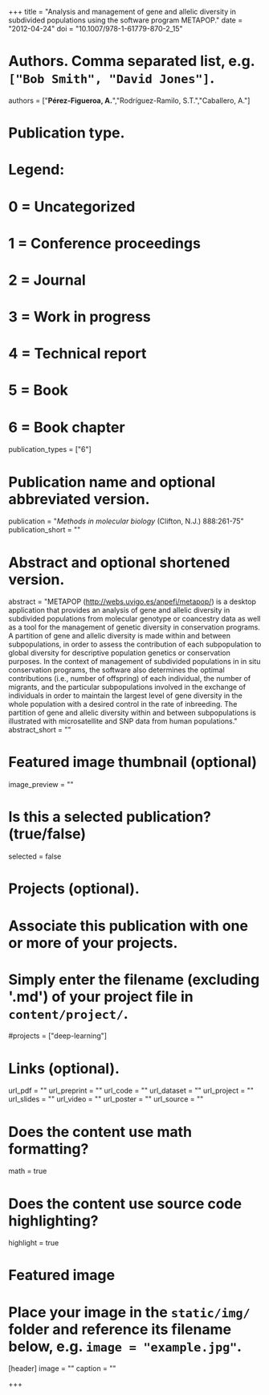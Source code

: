 +++
title = "Analysis and management of gene and allelic diversity in subdivided populations using the software program METAPOP."
date = "2012-04-24"
doi = "10.1007/978-1-61779-870-2_15"

# Authors. Comma separated list, e.g. `["Bob Smith", "David Jones"]`.
authors = ["**Pérez-Figueroa, A.**","Rodríguez-Ramilo, S.T.","Caballero, A."]

# Publication type.
# Legend:
# 0 = Uncategorized
# 1 = Conference proceedings
# 2 = Journal
# 3 = Work in progress
# 4 = Technical report
# 5 = Book
# 6 = Book chapter
publication_types = ["6"]

# Publication name and optional abbreviated version.
publication = "*Methods in molecular biology* (Clifton, N.J.) 888:261-75"
publication_short = ""

# Abstract and optional shortened version.
abstract = "METAPOP (http://webs.uvigo.es/anpefi/metapop/) is a desktop application that provides an analysis of gene and allelic diversity in subdivided populations from molecular genotype or coancestry data as well as a tool for the management of genetic diversity in conservation programs. A partition of gene and allelic diversity is made within and between subpopulations, in order to assess the contribution of each subpopulation to global diversity for descriptive population genetics or conservation purposes. In the context of management of subdivided populations in in situ conservation programs, the software also determines the optimal contributions (i.e., number of offspring) of each individual, the number of migrants, and the particular subpopulations involved in the exchange of individuals in order to maintain the largest level of gene diversity in the whole population with a desired control in the rate of inbreeding. The partition of gene and allelic diversity within and between subpopulations is illustrated with microsatellite and SNP data from human populations."
abstract_short = ""

# Featured image thumbnail (optional)
image_preview = ""

# Is this a selected publication? (true/false)
selected = false

# Projects (optional).
#   Associate this publication with one or more of your projects.
#   Simply enter the filename (excluding '.md') of your project file in `content/project/`.
#projects = ["deep-learning"]

# Links (optional).
url_pdf = ""
url_preprint = ""
url_code = ""
url_dataset = ""
url_project = ""
url_slides = ""
url_video = ""
url_poster = ""
url_source = ""

# Does the content use math formatting?
math = true

# Does the content use source code highlighting?
highlight = true

# Featured image
# Place your image in the `static/img/` folder and reference its filename below, e.g. `image = "example.jpg"`.
[header]
image = ""
caption = ""

+++


